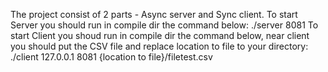The project consist of 2 parts - Async server and Sync client.
To start Server you should run in compile dir the command below:
./server 8081
To start Client you shoud run in compile dir the command below, near client you should put the CSV file and replace location to file to your directory:
./client 127.0.0.1 8081 {location to file}/filetest.csv
